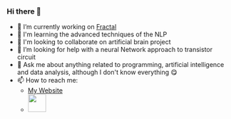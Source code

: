   ### Hi there 👋

- 🔭 I’m currently working on [Fractal](https://github.com/El-GeorgesW/Fractal)
- 🌱 I'm learning the advanced techniques of the NLP
- 👯 I'm looking to collaborate on artificial brain project
- 🤔 I’m looking for help with a neural Network approach to transistor circuit
- 💬 Ask me about anything related to programming, artificial intelligence and data analysis, although I don't know everything 😋
- 📫 How to reach me:
  - [My Website](https://el-georgesw.com)
  - <a title="LinkedIn" href="https://www.linkedin.com/in/el-georgesw/">
       <img width="40px" src="https://upload.wikimedia.org/wikipedia/commons/thumb/c/ca/LinkedIn_logo_initials.png/768px-LinkedIn_logo_initials.png" />
     </a>
